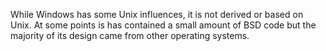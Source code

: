 While Windows has some Unix influences, it is not derived or based on Unix. At some points is has contained a small amount of BSD code but the majority of its design came from other operating systems.